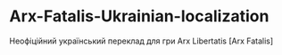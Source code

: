 # Arx-Fatalis-Ukrainian-localization
Неофіційний український переклад для гри Arx Libertatis [Arx Fatalis]
